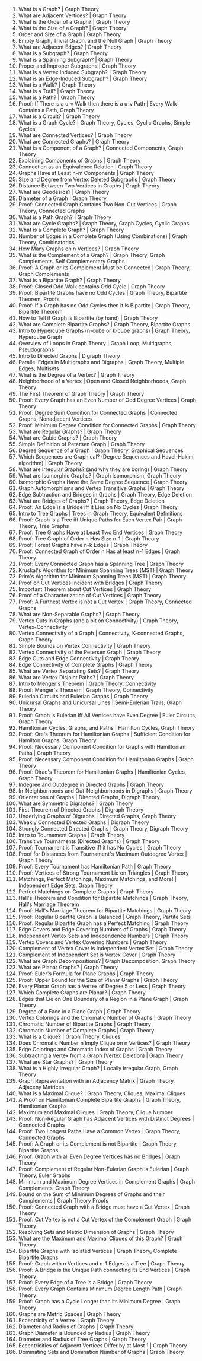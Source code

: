 1. What is a Graph? | Graph Theory
2. What are Adjacent Vertices? | Graph Theory
3. What is the Order of a Graph? | Graph Theory
4. What is the Size of a Graph? | Graph Theory
5. Order and Size of a Graph | Graph Theory
6. Empty Graph, Trivial Graph, and the Null Graph | Graph Theory
7. What are Adjacent Edges? | Graph Theory
8. What is a Subgraph? | Graph Theory
9. What is a Spanning Subgraph? | Graph Theory
10. Proper and Improper Subgraphs | Graph Theory
11. What is a Vertex Induced Subgraph? | Graph Theory
12. What is an Edge-Induced Subgraph? | Graph Theory
13. What is a Walk? | Graph Theory
14. What is a Trail? | Graph Theory
15. What is a Path? | Graph Theory
16. Proof: If There is a u-v Walk then there is a u-v Path | Every Walk Contains a Path, Graph Theory
17. What is a Circuit? | Graph Theory
18. What is a Graph Cycle? | Graph Theory, Cycles, Cyclic Graphs, Simple Cycles
19. What are Connected Vertices? | Graph Theory
20. What are Connected Graphs? | Graph Theory
21. What is a Component of a Graph? | Connected Components, Graph Theory
22. Explaining Components of Graphs | Graph Theory
23. Connection as an Equivalence Relation | Graph Theory
24. Graphs Have at Least n-m Components | Graph Theory
25. Size and Degree from Vertex Deleted Subgraphs | Graph Theory
26. Distance Between Two Vertices in Graphs | Graph Theory
27. What are Geodesics? | Graph Theory
28. Diameter of a Graph | Graph Theory
29. Proof: Connected Graph Contains Two Non-Cut Vertices | Graph Theory, Connected Graphs
30. What is a Path Graph? | Graph Theory
31. What are Cycle Graphs? | Graph Theory, Graph Cycles, Cyclic Graphs
32. What is a Complete Graph? | Graph Theory
33. Number of Edges in a Complete Graph (Using Combinations) | Graph Theory, Combinatorics
34. How Many Graphs on n Vertices? | Graph Theory
35. What is the Complement of a Graph? | Graph Theory, Graph Complements, Self Complementary Graphs
36. Proof: A Graph or its Complement Must be Connected | Graph Theory, Graph Complements
37. What is a Bipartite Graph? | Graph Theory
38. Proof: Closed Odd Walk contains Odd Cycle | Graph Theory
39. Proof: Bipartite Graphs have no Odd Cycles | Graph Theory, Bipartite Theorem, Proofs
40. Proof: If a Graph has no Odd Cycles then it is Bipartite | Graph Theory, Bipartite Theorem
41. How to Tell if Graph is Bipartite (by hand) | Graph Theory
42. What are Complete Bipartite Graphs? | Graph Theory, Bipartite Graphs
43. Intro to Hypercube Graphs (n-cube or k-cube graphs) | Graph Theory, Hypercube Graph
44. Overview of Loops in Graph Theory | Graph Loop, Multigraphs, Pseudographs
45. Intro to Directed Graphs | Digraph Theory
46. Parallel Edges in Multigraphs and Digraphs | Graph Theory, Multiple Edges, Multisets
47. What is the Degree of a Vertex? | Graph Theory
48. Neighborhood of a Vertex | Open and Closed Neighborhoods, Graph Theory
49. The First Theorem of Graph Theory | Graph Theory
50. Proof: Every Graph has an Even Number of Odd Degree Vertices | Graph Theory
51. Proof: Degree Sum Condition for Connected Graphs | Connected Graphs, Nonadjacent Vertices
52. Proof: Minimum Degree Condition for Connected Graphs | Graph Theory
53. What are Regular Graphs? | Graph Theory
54. What are Cubic Graphs? | Graph Theory
55. Simple Definition of Petersen Graph | Graph Theory
56. Degree Sequence of a Graph | Graph Theory, Graphical Sequences
57. Which Sequences are Graphical? (Degree Sequences and Havel-Hakimi algorithm) | Graph Theory
58. What are Irregular Graphs? (and why they are boring) | Graph Theory
59. What are Isomorphic Graphs? | Graph Isomorphism, Graph Theory
60. Isomorphic Graphs Have the Same Degree Sequence | Graph Theory
61. Graph Automorphisms and Vertex Transitive Graphs | Graph Theory
62. Edge Subtraction and Bridges in Graphs | Graph Theory, Edge Deletion
63. What are Bridges of Graphs? | Graph Theory, Edge Deletion
64. Proof: An Edge is a Bridge iff it Lies on No Cycles | Graph Theory
65. Intro to Tree Graphs | Trees in Graph Theory, Equivalent Definitions
66. Proof: Graph is a Tree iff Unique Paths for Each Vertex Pair | Graph Theory, Tree Graphs
67. Proof: Tree Graphs Have at Least Two End Vertices | Graph Theory
68. Proof: Tree Graph of Order n Has Size n-1 | Graph Theory
69. Proof: Forest Graphs have n-k Edges | Graph Theory
70. Proof: Connected Graph of Order n Has at least n-1 Edges | Graph Theory
71. Proof: Every Connected Graph has a Spanning Tree | Graph Theory
72. Kruskal's Algorithm for Minimum Spanning Trees (MST) | Graph Theory
73. Prim's Algorithm for Minimum Spanning Trees (MST) | Graph Theory
74. Proof on Cut Vertices Incident with Bridges | Graph Theory
75. Important Theorem about Cut Vertices | Graph Theory
76. Proof of a Characterization of Cut Vertices | Graph Theory
77. Proof: A Furthest Vertex is not a Cut Vertex | Graph Theory, Connected Graphs
78. What are Non-Separable Graphs? | Graph Theory
79. Vertex Cuts in Graphs (and a bit on Connectivity) | Graph Theory, Vertex-Connectivity
80. Vertex Connectivity of a Graph | Connectivity, K-connected Graphs, Graph Theory
81. Simple Bounds on Vertex Connectivity | Graph Theory
82. Vertex Connectivity of the Petersen Graph | Graph Theory
83. Edge Cuts and Edge Connectivity | Graph Theory
84. Edge Connectivity of Complete Graphs | Graph Theory
85. What are Vertex Separating Sets? | Graph Theory
86. What are Vertex Disjoint Paths? | Graph Theory
87. Intro to Menger's Theorem | Graph Theory, Connectivity
88. Proof: Menger's Theorem | Graph Theory, Connectivity
89. Eulerian Circuits and Eulerian Graphs | Graph Theory
90. Unicursal Graphs and Unicursal Lines | Semi-Eulerian Trails, Graph Theory
91. Proof: Graph is Eulerian iff All Vertices have Even Degree | Euler Circuits, Graph Theory
92. Hamiltonian Cycles, Graphs, and Paths | Hamilton Cycles, Graph Theory
93. Proof: Ore's Theorem for Hamiltonian Graphs | Sufficient Condition for Hamilton Graphs, Graph Theory
94. Proof: Necessary Component Condition for Graphs with Hamiltonian Paths | Graph Theory
95. Proof: Necessary Component Condition for Hamiltonian Graphs | Graph Theory
96. Proof: Dirac's Theorem for Hamiltonian Graphs | Hamiltonian Cycles, Graph Theory
97. Indegree and Outdegree in Directed Graphs | Graph Theory
98. In-Neighborhoods and Out-Neighborhoods in Digraphs | Graph Theory
99. Orientations of Graphs | Directed Graphs, Digraph Theory
100. What are Symmetric Digraphs? | Graph Theory
101. First Theorem of Directed Graphs | Digraph Theory
102. Underlying Graphs of Digraphs | Directed Graphs, Graph Theory
103. Weakly Connected Directed Graphs | Digraph Theory
104. Strongly Connected Directed Graphs | Graph Theory, Digraph Theory
105. Intro to Tournament Graphs | Graph Theory
106. Transitive Tournaments (Directed Graphs) | Graph Theory
107. Proof: Tournament is Transitive iff it has No Cycles | Graph Theory
108. Proof for Distances from Tournament's Maximum Outdegree Vertex | Graph Theory
109. Proof: Every Tournament has Hamiltonian Path | Graph Theory
110. Proof: Vertices of Strong Tournament Lie on Triangles | Graph Theory
111. Matchings, Perfect Matchings, Maximum Matchings, and More! | Independent Edge Sets, Graph Theory
112. Perfect Matchings on Complete Graphs | Graph Theory
113. Hall's Theorem and Condition for Bipartite Matchings | Graph Theory, Hall's Marriage Theorem
114. Proof: Hall's Marriage Theorem for Bipartite Matchings | Graph Theory
115. Proof: Regular Bipartite Graph is Balanced | Graph Theory, Partite Sets
116. Proof: Regular Bipartite Graph has a Perfect Matching | Graph Theory
117. Edge Covers and Edge Covering Numbers of Graphs | Graph Theory
118. Independent Vertex Sets and Independence Numbers | Graph Theory
119. Vertex Covers and Vertex Covering Numbers | Graph Theory
120. Complement of Vertex Cover is Independent Vertex Set | Graph Theory
121. Complement of Independent Set is Vertex Cover | Graph Theory
122. What are Graph Decompositions? | Graph Decomposition, Graph Theory
123. What are Planar Graphs? | Graph Theory
124. Proof: Euler's Formula for Plane Graphs | Graph Theory
125. Proof: Upper Bound for the Size of Planar Graphs | Graph Theory
126. Every Planar Graph has a Vertex of Degree 5 or Less | Graph Theory
127. Which Complete Graphs are Planar? | Graph Theory
128. Edges that Lie on One Boundary of a Region in a Plane Graph | Graph Theory
129. Degree of a Face in a Plane Graph | Graph Theory
130. Vertex Colorings and the Chromatic Number of Graphs | Graph Theory
131. Chromatic Number of Bipartite Graphs | Graph Theory
132. Chromatic Number of Complete Graphs | Graph Theory
133. What is a Clique? | Graph Theory, Cliques
134. Does Chromatic Number n Imply Clique on n Vertices? | Graph Theory
135. Edge Colorings and Chromatic Index of Graphs | Graph Theory
136. Subtracting a Vertex from a Graph (Vertex Deletion) | Graph Theory
137. What are Star Graphs? | Graph Theory
138. What is a Highly Irregular Graph? | Locally Irregular Graph, Graph Theory
139. Graph Representation with an Adjacency Matrix | Graph Theory, Adjaceny Matrices
140. What is a Maximal Clique? | Graph Theory, Cliques, Maximal Cliques
141. A Proof on Hamiltonian Complete Bipartite Graphs | Graph Theory, Hamiltonian Graphs
142. Maximum and Maximal Cliques | Graph Theory, Clique Number
143. Proof: Non-Regular Graph has Adjacent Vertices with Distinct Degrees | Connected Graphs
144. Proof: Two Longest Paths Have a Common Vertex | Graph Theory, Connected Graphs
145. Proof: A Graph or its Complement is not Bipartite | Graph Theory, Bipartite Graphs
146. Proof: Graph with all Even Degree Vertices has no Bridges | Graph Theory
147. Proof: Complement of Regular Non-Eulerian Graph is Eulerian | Graph Theory, Euler Graphs
148. Minimum and Maximum Degree Vertices in Complement Graphs | Graph Complements, Graph Theory
149. Bound on the Sum of Minimum Degrees of Graphs and their Complements | Graph Theory Proofs
150. Proof: Connected Graph with a Bridge must have a Cut Vertex | Graph Theory
151. Proof: Cut Vertex is not a Cut Vertex of the Complement Graph | Graph Theory
152. Resolving Sets and Metric Dimension of Graphs | Graph Theory
153. What are the Maximum and Maximal Cliques of this Graph? | Graph Theory
154. Bipartite Graphs with Isolated Vertices | Graph Theory, Complete Bipartite Graphs
155. Proof: Graph with n Vertices and n-1 Edges is a Tree | Graph Theory
156. Proof: A Bridge is the Unique Path connecting its End Vertices | Graph Theory
157. Proof: Every Edge of a Tree is a Bridge | Graph Theory
158. Proof: Every Graph Contains Minimum Degree Length Path | Graph Theory
159. Proof: Graph has a Cycle Longer than its Minimum Degree | Graph Theory
160. Graphs are Metric Spaces | Graph Theory
161. Eccentricity of a Vertex | Graph Theory
162. Diameter and Radius of Graphs | Graph Theory
163. Graph Diameter is Bounded by Radius | Graph Theory
164. Diameter and Radius of Tree Graphs | Graph Theory
165. Eccentricities of Adjacent Vertices Differ by at Most 1 | Graph Theory
166. Dominating Sets and Domination Number of Graphs | Graph Theory
